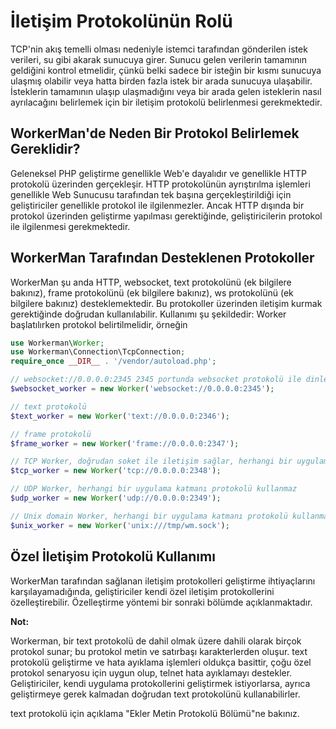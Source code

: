 # İletişim Protokolünün Rolü
TCP'nin akış temelli olması nedeniyle istemci tarafından gönderilen istek verileri, su gibi akarak sunucuya girer. Sunucu gelen verilerin tamamının geldiğini kontrol etmelidir, çünkü belki sadece bir isteğin bir kısmı sunucuya ulaşmış olabilir veya hatta birden fazla istek bir arada sunucuya ulaşabilir. İsteklerin tamamının ulaşıp ulaşmadığını veya bir arada gelen isteklerin nasıl ayrılacağını belirlemek için bir iletişim protokolü belirlenmesi gerekmektedir.

## WorkerMan'de Neden Bir Protokol Belirlemek Gereklidir?
Geleneksel PHP geliştirme genellikle Web'e dayalıdır ve genellikle HTTP protokolü üzerinden gerçekleşir. HTTP protokolünün ayrıştırılma işlemleri genellikle Web Sunucusu tarafından tek başına gerçekleştirildiği için geliştiriciler genellikle protokol ile ilgilenmezler. Ancak HTTP dışında bir protokol üzerinden geliştirme yapılması gerektiğinde, geliştiricilerin protokol ile ilgilenmesi gerekmektedir.

## WorkerMan Tarafından Desteklenen Protokoller
WorkerMan şu anda HTTP, websocket, text protokolünü (ek bilgilere bakınız), frame protokolünü (ek bilgilere bakınız), ws protokolünü (ek bilgilere bakınız) desteklemektedir. Bu protokoller üzerinden iletişim kurmak gerektiğinde doğrudan kullanılabilir. Kullanımı şu şekildedir: Worker başlatılırken protokol belirtilmelidir, örneğin

```php
use Workerman\Worker;
use Workerman\Connection\TcpConnection;
require_once __DIR__ . '/vendor/autoload.php';

// websocket://0.0.0.0:2345 2345 portunda websocket protokolü ile dinleme yapılacağını belirtir
$websocket_worker = new Worker('websocket://0.0.0.0:2345');

// text protokolü
$text_worker = new Worker('text://0.0.0.0:2346');

// frame protokolü
$frame_worker = new Worker('frame://0.0.0.0:2347');

// TCP Worker, doğrudan soket ile iletişim sağlar, herhangi bir uygulama katmanı protokolü kullanmaz
$tcp_worker = new Worker('tcp://0.0.0.0:2348');

// UDP Worker, herhangi bir uygulama katmanı protokolü kullanmaz
$udp_worker = new Worker('udp://0.0.0.0:2349');

// Unix domain Worker, herhangi bir uygulama katmanı protokolü kullanmaz
$unix_worker = new Worker('unix:///tmp/wm.sock');

```

## Özel İletişim Protokolü Kullanımı
WorkerMan tarafından sağlanan iletişim protokolleri geliştirme ihtiyaçlarını karşılayamadığında, geliştiriciler kendi özel iletişim protokollerini özelleştirebilir. Özelleştirme yöntemi bir sonraki bölümde açıklanmaktadır.

**Not:**

Workerman, bir text protokolü de dahil olmak üzere dahili olarak birçok protokol sunar; bu protokol metin ve satırbaşı karakterlerden oluşur. text protokolü geliştirme ve hata ayıklama işlemleri oldukça basittir, çoğu özel protokol senaryosu için uygun olup, telnet hata ayıklamayı destekler. Geliştiriciler, kendi uygulama protokollerini geliştirmek istiyorlarsa, ayrıca geliştirmeye gerek kalmadan doğrudan text protokolünü kullanabilirler.

text protokolü için açıklama "Ekler Metin Protokolü Bölümü"ne bakınız.
